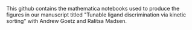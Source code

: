 This github contains the mathematica notebooks used to produce the figures in our manuscript titled "Tunable ligand discrimination via  kinetic sorting" with Andrew Goetz and Ralitsa Madsen.


